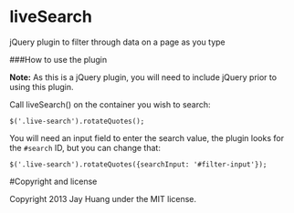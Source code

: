 liveSearch
==========

jQuery plugin to filter through data on a page as you type

###How to use the plugin

**Note:** As this is a jQuery plugin, you will need to include jQuery prior to using this plugin.

Call liveSearch() on the container you wish to search:

	$('.live-search').rotateQuotes();

You will need an input field to enter the search value, the plugin looks for the `#search` ID, but you can change that:

	$('.live-search').rotateQuotes({searchInput: '#filter-input'});

#Copyright and license

Copyright 2013 Jay Huang under the MIT license.
